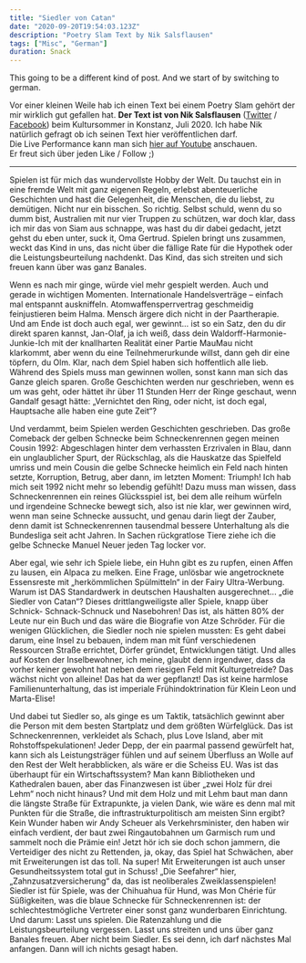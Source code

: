 ```yaml
---
title: "Siedler von Catan"
date: "2020-09-20T19:54:03.123Z"
description: "Poetry Slam Text by Nik Salsflausen"
tags: ["Misc", "German"]
duration: Snack
---
```


This going to be a different kind of post. And we start of by switching to german.

Vor einer kleinen Weile hab ich einen Text bei einem Poetry Slam gehört der mir wirklich gut gefallen hat. **Der Text ist von 
Nik Salsflausen** ([Twitter](https://twitter.com/niksalsflausen) / [Facebook](https://www.facebook.com/niksalsliebe/)) beim 
Kultursommer in Konstanz, Juli 2020. Ich habe Nik natürlich gefragt ob ich seinen Text hier veröffentlichen darf.  
Die Live Performance kann man sich [hier auf Youtube](https://www.youtube.com/watch?v=lGCxZLwPRbc&feature=youtu.be&t=6840) anschauen.  
Er freut sich über jeden Like / Follow ;)

----

 Spielen ist für mich das wundervollste Hobby der Welt. Du tauchst ein in eine fremde Welt mit ganz eigenen Regeln, erlebst abenteuerliche Geschichten und hast die Gelegenheit, die Menschen, die du liebst, zu demütigen. Nicht nur ein bisschen. So richtig. Selbst schuld, wenn du so dumm bist, Australien mit nur vier Truppen zu schützen, war doch klar, dass ich mir das von Siam aus schnappe, was hast du dir dabei gedacht, jetzt gehst du eben unter, suck it, Oma Gertrud. Spielen bringt uns zusammen, weckt das Kind in uns, das nicht über die fällige Rate für die Hypothek oder die Leistungsbeurteilung nachdenkt. Das Kind, das sich streiten und sich freuen kann über was ganz Banales.
 
 Wenn es nach mir ginge, würde viel mehr gespielt werden. Auch und gerade in wichtigen Momenten. Internationale Handelsverträge – einfach mal entspannt auskniffeln. Atomwaffensperrvertrag geschmeidig feinjustieren beim Halma. Mensch ärgere dich nicht in der Paartherapie. Und am Ende ist doch auch egal, wer gewinnt... ist so ein Satz, den du dir direkt sparen kannst, Jan-Olaf, ja ich weiß, dass dein Waldorff-Harmonie-Junkie-Ich mit der knallharten Realität einer Partie MauMau nicht klarkommt, aber wenn du eine Teilnehmerurkunde willst, dann geh dir eine töpfern, du Olm. Klar, nach dem Spiel haben sich hoffentlich alle lieb. Während des Spiels muss man gewinnen wollen, sonst kann man sich das Ganze gleich sparen. Große Geschichten werden nur geschrieben, wenn es um was geht, oder hättet ihr über 11 Stunden Herr der Ringe geschaut, wenn Gandalf gesagt hätte: „Vernichtet den Ring, oder nicht, ist doch egal, Hauptsache alle haben eine gute Zeit“?
 
 Und verdammt, beim Spielen werden Geschichten geschrieben. Das große Comeback der gelben Schnecke beim Schneckenrennen gegen meinen Cousin 1992: Abgeschlagen hinter dem verhassten Erzrivalen in Blau, dann ein unglaublicher Spurt, der Rückschlag, als die Hauskatze das Spielfeld umriss und
 mein Cousin die gelbe Schnecke heimlich ein Feld nach hinten setzte, Korruption, Betrug, aber dann, im letzten Moment: Triumph! Ich hab mich seit 1992 nicht mehr so lebendig gefühlt! Dazu muss man wissen, dass Schneckenrennen ein reines Glücksspiel ist, bei dem alle reihum würfeln und irgendeine Schnecke bewegt sich, also ist nie klar, wer gewinnen wird, wenn man seine Schnecke aussucht, und genau darin liegt der Zauber, denn damit ist Schneckenrennen tausendmal bessere Unterhaltung als die Bundesliga seit acht Jahren. In Sachen rückgratlose Tiere ziehe ich die gelbe Schnecke Manuel Neuer jeden Tag locker vor.
 
 Aber egal, wie sehr ich Spiele liebe, ein Huhn gibt es zu rupfen, einen Affen zu lausen, ein Alpaca zu melken. Eine Frage, unlösbar wie angetrocknete Essensreste mit „herkömmlichen Spülmitteln“ in der Fairy Ultra-Werbung. Warum ist DAS Standardwerk in deutschen Haushalten ausgerechnet... „die Siedler von Catan“? Dieses drittlangweiligste aller Spiele, knapp über Schnick- Schnack-Schnuck und Nasebohren! Das ist, als hätten 80% der Leute nur ein Buch und das wäre die Biografie von Atze Schröder. Für die wenigen Glücklichen, die Siedler noch nie spielen mussten: Es geht dabei darum, eine Insel zu bebauen, indem man mit fünf verschiedenen Ressourcen Straße errichtet, Dörfer gründet, Entwicklungen tätigt. Und alles auf Kosten der Inselbewohner, ich meine, glaubt denn irgendwer, dass da vorher keiner gewohnt hat neben dem riesigen Feld mit Kulturgetreide? Das wächst nicht von alleine! Das hat da wer gepflanzt! Das ist keine harmlose Familienunterhaltung, das ist imperiale Frühindoktrination für Klein Leon und Marta-Elise!
 
 Und dabei tut Siedler so, als ginge es um Taktik, tatsächlich gewinnt aber die Person mit dem besten Startplatz und dem größten Würfelglück. Das ist Schneckenrennen, verkleidet als Schach, plus Love Island, aber mit
 Rohstoffspekulationen! Jeder Depp, der ein paarmal passend gewürfelt hat, kann sich als Leistungsträger fühlen und auf seinem Überfluss an Wolle auf den Rest der Welt herabblicken, als wäre er die Scheiss EU. Was ist das überhaupt für ein Wirtschaftssystem? Man kann Bibliotheken und Kathedralen bauen, aber das Finanzwesen ist über „zwei Holz für drei Lehm“ noch nicht hinaus? Und mit dem Holz und mit Lehm baut man dann die längste Straße für Extrapunkte, ja vielen Dank, wie wäre es denn mal mit Punkten für die Straße, die inftrastrukturpolitisch am meisten Sinn ergibt? Kein Wunder haben wir Andy Scheuer als Verkehrsminister, den haben wir einfach verdient, der baut zwei Ringautobahnen um Garmisch rum und sammelt noch die Prämie ein! Jetzt hör ich sie doch schon jammern, die Verteidiger des nicht zu Rettenden, ja, okay, das Spiel hat Schwächen, aber mit Erweiterungen ist das toll. Na super! Mit Erweiterungen ist auch unser Gesundheitssystem total gut in Schuss! „Die Seefahrer“ hier, „Zahnzusatzversicherung“ da, das ist neoliberales Zweiklassenspielen! Siedler ist für Spiele, was der Chihuahua für Hund, was Mon Chérie für Süßigkeiten, was die blaue Schnecke für Schneckenrennen ist: der schlechtestmögliche Vertreter einer sonst ganz wunderbaren Einrichtung. Und darum:
 Lasst uns spielen. Die Ratenzahlung und die Leistungsbeurteilung vergessen. Lasst uns streiten und uns über ganz Banales freuen. Aber nicht beim Siedler. Es sei denn, ich darf nächstes Mal anfangen. Dann will ich nichts gesagt haben.


